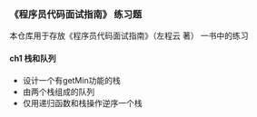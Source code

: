 
### 《程序员代码面试指南》 练习题

本仓库用于存放《程序员代码面试指南》（左程云 著） 一书中的练习

#### ch1 栈和队列

- 设计一个有getMin功能的栈
- 由两个栈组成的队列
- 仅用递归函数和栈操作逆序一个栈

